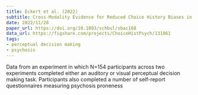 ```yaml
---
title: Eckert et al. (2022)
subtitle: Cross-Modality Evidence for Reduced Choice History Biases in Psychosis-Prone Individuals
date: 2022/11/28
paper_url: https://doi.org/10.1093/schbul/sbac168
data_url: https://figshare.com/projects/ChoiceHistPsych/131861
tags:
- perceptual decision making
- psychosis
---
```


Data from an experiment in which N=154 participants across two experiments completed either an auditory or visual perceptual decision making task. Participants also completed a number of self-report questionnaires measuring psychosis proneness 
